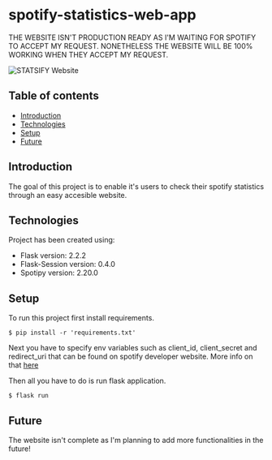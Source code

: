 # spotify-statistics-web-app

THE WEBSITE ISN'T PRODUCTION READY AS I'M WAITING FOR SPOTIFY TO ACCEPT MY REQUEST. NONETHELESS THE WEBSITE WILL BE 100% WORKING WHEN THEY ACCEPT MY REQUEST.

![STATSIFY Website](https://i.ibb.co/zbm4MFp/indexscreen.png)

## Table of contents

* [Introduction](#introduction)
* [Technologies](#technologies)
* [Setup](#setup)
* [Future](#Future)

## Introduction

The goal of this project is to enable it's users to check their spotify statistics through an easy accesible website.

## Technologies

Project has been created using:

* Flask version: 2.2.2
* Flask-Session version: 0.4.0
* Spotipy version: 2.20.0

## Setup

To run this project first install requirements.

```
$ pip install -r 'requirements.txt'
```

Next you have to specify env variables such as client_id, client_secret and redirect_uri that can be found on spotify developer website. More info on that [here](https://spotipy.readthedocs.io/en/master/#quick-start)

Then all you have to do is run flask application.

```
$ flask run
```

## Future

The website isn't complete as I'm planning to add more functionalities in the future!

